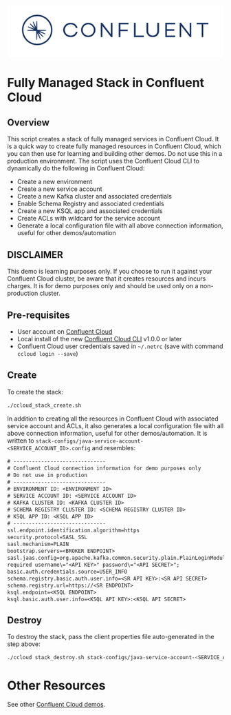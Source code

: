 ![image](../../images/confluent-logo-300-2.png)

# Fully Managed Stack in Confluent Cloud

## Overview

This script creates a stack of fully managed services in Confluent Cloud.
It is a quick way to create fully managed resources in Confluent Cloud, which you can then use for learning and building other demos.
Do not use this in a production environment.
The script uses the Confluent Cloud CLI to dynamically do the following in Confluent Cloud:

* Create a new environment
* Create a new service account
* Create a new Kafka cluster and associated credentials
* Enable Schema Registry and associated credentials
* Create a new KSQL app and associated credentials
* Create ACLs with wildcard for the service account
* Generate a local configuration file with all above connection information, useful for other demos/automation

## DISCLAIMER

This demo is learning purposes only.
If you choose to run it against your Confluent Cloud cluster, be aware that it creates resources and incurs charges.
It is for demo purposes only and should be used only on a non-production cluster.

## Pre-requisites

* User account on [Confluent Cloud](https://docs.confluent.io/current/cloud/index.html?utm_source=github&utm_medium=demo&utm_campaign=ch.examples_type.community_content.ccloud-stacks)
* Local install of the new [Confluent Cloud CLI](https://docs.confluent.io/current/cloud/cli/install.html#ccloud-install-cli?utm_source=github&utm_medium=demo&utm_campaign=ch.examples_type.community_content.ccloud-stacks) v1.0.0 or later
* Confluent Cloud user credentials saved in `~/.netrc` (save with command `ccloud login --save`)

## Create

To create the stack:

```bash
./ccloud_stack_create.sh
```

In addition to creating all the resources in Confluent Cloud with associated service account and ACLs, it also generates a local configuration file with all above connection information, useful for other demos/automation.
It is written to `stack-configs/java-service-account-<SERVICE_ACCOUNT_ID>.config` and resembles:

```
# ------------------------------
# Confluent Cloud connection information for demo purposes only
# Do not use in production
# ------------------------------
# ENVIRONMENT ID: <ENVIRONMENT ID>
# SERVICE ACCOUNT ID: <SERVICE ACCOUNT ID>
# KAFKA CLUSTER ID: <KAFKA CLUSTER ID>
# SCHEMA REGISTRY CLUSTER ID: <SCHEMA REGISTRY CLUSTER ID>
# KSQL APP ID: <KSQL APP ID>
# ------------------------------
ssl.endpoint.identification.algorithm=https
security.protocol=SASL_SSL
sasl.mechanism=PLAIN
bootstrap.servers=<BROKER ENDPOINT>
sasl.jaas.config=org.apache.kafka.common.security.plain.PlainLoginModule required username\="<API KEY>" password\="<API SECRET>";
basic.auth.credentials.source=USER_INFO
schema.registry.basic.auth.user.info=<SR API KEY>:<SR API SECRET>
schema.registry.url=https://<SR ENDPOINT>
ksql.endpoint=<KSQL ENDPOINT>
ksql.basic.auth.user.info=<KSQL API KEY>:<KSQL API SECRET>
```

## Destroy

To destroy the stack, pass the client properties file auto-generated in the step above:

```bash
./ccloud stack_destroy.sh stack-configs/java-service-account-<SERVICE_ACCOUNT_ID>.config
```

# Other Resources

See other [Confluent Cloud demos](../README.md).
